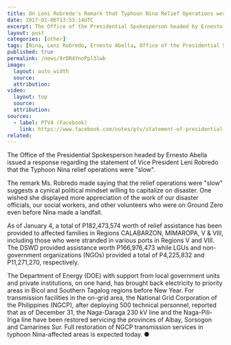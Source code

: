 ```yaml
---
title: On Leni Robredo's Remark that Typhoon Nina Relief Operations were Slow
date: 2017-01-06T13:53:14UTC
excerpt: The Office of the Presidential Spokesperson headed by Ernesto Abella issued a response regarding the statement of Vice President Leni Robredo that the Typhoon Nina relief operations were \"slow\".
layout: post
categories: [other]
tags: [Nina, Leni Robredo, Ernesto Abella, Office of the Presidential Spokesperson]
published: true
permalink: /news/9rDR4YnoPpl3lwb
image:
  layout: auto_width
  source: 
  attribution: 
video:
  layout: top
  source: 
  attribution: 
sources:
  - label: PTV4 (Facebook)
    link: https://www.facebook.com/notes/ptv/statement-of-presidential-spokesperson-abella-on-vp-robredos-statement-that-reli/1464026996991299/
related:
---
```


The Office of the Presidential Spokesperson headed by Ernesto Abella issued a response regarding the statement of Vice President Leni Robredo that the Typhoon Nina relief operations were "slow".

The remark Ms. Robredo made saying that the relief operations were "slow" suggests a cynical political mindset willing to capitalize on disaster. One wished she displayed more appreciation of the work of our disaster officials, our social workers, and other volunteers who were on Ground Zero even before Nina made a landfall.

As of January 4, a total of P182,473,574 worth of relief assistance has been provided to affected families in Regions CALABARZON, MIMAROPA, V & VIII, including those who were stranded in various ports in Regions V and VIII. The DSWD provided assistance worth P166,976,473 while LGUs and non-government organizations (NGOs) provided a total of P4,225,832 and P11,271,270, respectively.

The Department of Energy (DOE) with support from local government units and private institutions, on one hand, has brought back electricity to priority areas in Bicol and Southern Tagalog regions before New Year. For transmission facilities in the on-grid area, the National Grid Corporation of the Philippines (NGCP), after deploying 500 technical personnel, reported that as of December 31, the Naga-Daraga 230 kV line and the Naga-Pili-Iriga line have been restored servicing the provinces of Albay, Sorsogon and Camarines Sur. Full restoration of NGCP transmission services in typhoon Nina-affected areas is expected today.
&#x25cf;
